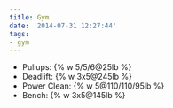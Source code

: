 ```yaml
---
title: Gym
date: '2014-07-31 12:27:44'
tags:
- gym
---
```


- Pullups: {% w 5/5/6@25lb %}
- Deadlift: {% w 3x5@245lb %}
- Power Clean: {% w 5@110/110/95lb %}
- Bench: {% w 3x5@145lb %}
